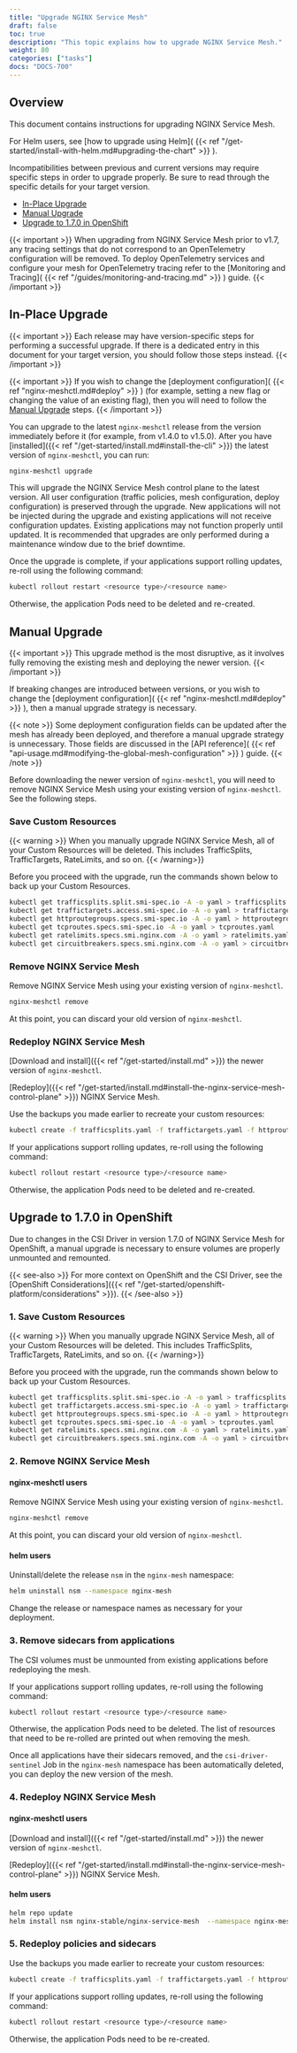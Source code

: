 ```yaml
---
title: "Upgrade NGINX Service Mesh"
draft: false
toc: true
description: "This topic explains how to upgrade NGINX Service Mesh."
weight: 80
categories: ["tasks"]
docs: "DOCS-700"
---
```


## Overview

This document contains instructions for upgrading NGINX Service Mesh.

For Helm users, see [how to upgrade using Helm]( {{< ref "/get-started/install-with-helm.md#upgrading-the-chart" >}} ).

Incompatibilities between previous and current versions may require specific steps in order to upgrade properly. Be sure to read through the specific details for your target version.

- [In-Place Upgrade](#in-place-upgrade)
- [Manual Upgrade](#manual-upgrade)
- [Upgrade to 1.7.0 in OpenShift](#upgrade-to-170-in-openshift)

{{< important >}}
When upgrading from NGINX Service Mesh prior to v1.7, any tracing settings that do not correspond to an OpenTelemetry configuration will be removed. To deploy OpenTelemetry services and configure your mesh for OpenTelemetry tracing refer to the [Monitoring and Tracing]( {{< ref "/guides/monitoring-and-tracing.md" >}} ) guide.
{{< /important >}}

## In-Place Upgrade

{{< important >}}
Each release may have version-specific steps for performing a successful upgrade. If there is a dedicated entry in this document for your target version, you should follow those steps instead.
{{< /important >}}

{{< important >}}
If you wish to change the [deployment configuration]( {{< ref "nginx-meshctl.md#deploy" >}} ) (for example, setting a new flag or changing the value of an existing flag), then you will need to follow the [Manual Upgrade](#manual-upgrade) steps.
{{< /important >}}

You can upgrade to the latest `nginx-meshctl` release from the version immediately before it (for example, from v1.4.0 to v1.5.0). After you have [installed]({{< ref "/get-started/install.md#install-the-cli" >}}) the latest version of `nginx-meshctl`, you can run:

```bash
nginx-meshctl upgrade
```

This will upgrade the NGINX Service Mesh control plane to the latest version. All user configuration (traffic policies, mesh configuration, deploy configuration) is preserved through the upgrade. New applications will not be injected during the upgrade and existing applications will not receive configuration updates. Existing applications may not function properly until updated. It is recommended that upgrades are only performed during a maintenance window due to the brief downtime.

Once the upgrade is complete, if your applications support rolling updates, re-roll using the following command:

```bash
kubectl rollout restart <resource type>/<resource name>
```

Otherwise, the application Pods need to be deleted and re-created.

## Manual Upgrade

{{< important >}}
This upgrade method is the most disruptive, as it involves fully removing the existing mesh and deploying the newer version.
{{< /important >}}

If breaking changes are introduced between versions, or you wish to change the [deployment configuration]( {{< ref "nginx-meshctl.md#deploy" >}} ), then a manual upgrade strategy is necessary.

{{< note >}}
Some deployment configuration fields can be updated after the mesh has already been deployed, and therefore a manual upgrade strategy is unnecessary. Those fields are discussed in the [API reference]( {{< ref "api-usage.md#modifying-the-global-mesh-configuration" >}} ) guide.
{{< /note >}}

Before downloading the newer version of `nginx-meshctl`, you will need to remove NGINX Service Mesh using your existing version of `nginx-meshctl`. See the following steps.

### Save Custom Resources
{{< warning >}}
When you manually upgrade NGINX Service Mesh, all of your Custom Resources will be deleted. This includes TrafficSplits, TrafficTargets, RateLimits, and so on.
{{< /warning>}}

Before you proceed with the upgrade, run the commands shown below to back up your Custom Resources.

```bash
kubectl get trafficsplits.split.smi-spec.io -A -o yaml > trafficsplits.yaml
kubectl get traffictargets.access.smi-spec.io -A -o yaml > traffictargets.yaml
kubectl get httproutegroups.specs.smi-spec.io -A -o yaml > httproutegroups.yaml
kubectl get tcproutes.specs.smi-spec.io -A -o yaml > tcproutes.yaml
kubectl get ratelimits.specs.smi.nginx.com -A -o yaml > ratelimits.yaml
kubectl get circuitbreakers.specs.smi.nginx.com -A -o yaml > circuitbreakers.yaml
```

### Remove NGINX Service Mesh
Remove NGINX Service Mesh using your existing version of `nginx-meshctl`.

```bash
nginx-meshctl remove
```

At this point, you can discard your old version of `nginx-meshctl`.

### Redeploy NGINX Service Mesh
[Download and install]({{< ref "/get-started/install.md" >}}) the newer version of `nginx-meshctl`.

[Redeploy]({{< ref "/get-started/install.md#install-the-nginx-service-mesh-control-plane" >}}) NGINX Service Mesh.

Use the backups you made earlier to recreate your custom resources:

```bash
kubectl create -f trafficsplits.yaml -f traffictargets.yaml -f httproutegroups.yaml -f tcproutes.yaml -f ratelimits.yaml -f circuitbreakers.yaml
```

If your applications support rolling updates, re-roll using the following command:

```bash
kubectl rollout restart <resource type>/<resource name>
```

Otherwise, the application Pods need to be deleted and re-created.

## Upgrade to 1.7.0 in OpenShift

Due to changes in the CSI Driver in version 1.7.0 of NGINX Service Mesh for OpenShift, a manual upgrade is necessary to ensure volumes are properly unmounted and remounted.

{{< see-also >}}
For more context on OpenShift and the CSI Driver, see the [OpenShift Considerations]({{< ref "/get-started/openshift-platform/considerations" >}}).
{{< /see-also >}}

### 1. Save Custom Resources
{{< warning >}}
When you manually upgrade NGINX Service Mesh, all of your Custom Resources will be deleted. This includes TrafficSplits, TrafficTargets, RateLimits, and so on.
{{< /warning>}}

Before you proceed with the upgrade, run the commands shown below to back up your Custom Resources.

```bash
kubectl get trafficsplits.split.smi-spec.io -A -o yaml > trafficsplits.yaml
kubectl get traffictargets.access.smi-spec.io -A -o yaml > traffictargets.yaml
kubectl get httproutegroups.specs.smi-spec.io -A -o yaml > httproutegroups.yaml
kubectl get tcproutes.specs.smi-spec.io -A -o yaml > tcproutes.yaml
kubectl get ratelimits.specs.smi.nginx.com -A -o yaml > ratelimits.yaml
kubectl get circuitbreakers.specs.smi.nginx.com -A -o yaml > circuitbreakers.yaml
```

### 2. Remove NGINX Service Mesh

#### nginx-meshctl users

Remove NGINX Service Mesh using your existing version of `nginx-meshctl`.

```bash
nginx-meshctl remove
```

At this point, you can discard your old version of `nginx-meshctl`.

#### helm users

Uninstall/delete the release `nsm` in the `nginx-mesh` namespace:

```bash
helm uninstall nsm --namespace nginx-mesh
```

Change the release or namespace names as necessary for your deployment.

### 3. Remove sidecars from applications

The CSI volumes must be unmounted from existing applications before redeploying the mesh.

If your applications support rolling updates, re-roll using the following command:

```bash
kubectl rollout restart <resource type>/<resource name>
```

Otherwise, the application Pods need to be deleted. The list of resources that need to be re-rolled are printed out when removing the mesh.

Once all applications have their sidecars removed, and the `csi-driver-sentinel` Job in the `nginx-mesh` namespace has been automatically deleted, you can deploy the new version of the mesh.

### 4. Redeploy NGINX Service Mesh

#### nginx-meshctl users

[Download and install]({{< ref "/get-started/install.md" >}}) the newer version of `nginx-meshctl`.

[Redeploy]({{< ref "/get-started/install.md#install-the-nginx-service-mesh-control-plane" >}}) NGINX Service Mesh.

#### helm users

```bash
helm repo update
helm install nsm nginx-stable/nginx-service-mesh  --namespace nginx-mesh --wait
```

### 5. Redeploy policies and sidecars

Use the backups you made earlier to recreate your custom resources:

```bash
kubectl create -f trafficsplits.yaml -f traffictargets.yaml -f httproutegroups.yaml -f tcproutes.yaml -f ratelimits.yaml -f circuitbreakers.yaml
```

If your applications support rolling updates, re-roll using the following command:

```bash
kubectl rollout restart <resource type>/<resource name>
```

Otherwise, the application Pods need to be re-created.
